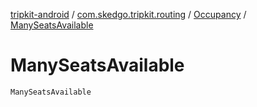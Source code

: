 [tripkit-android](../../index.md) / [com.skedgo.tripkit.routing](../index.md) / [Occupancy](index.md) / [ManySeatsAvailable](./-many-seats-available.md)

# ManySeatsAvailable

`ManySeatsAvailable`